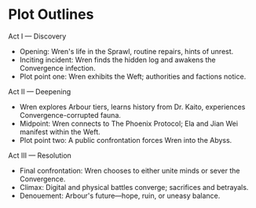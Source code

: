 # Plot Outlines

Act I — Discovery
- Opening: Wren's life in the Sprawl, routine repairs, hints of unrest.
- Inciting incident: Wren finds the hidden log and awakens the Convergence infection.
- Plot point one: Wren exhibits the Weft; authorities and factions notice.

Act II — Deepening
- Wren explores Arbour tiers, learns history from Dr. Kaito, experiences Convergence-corrupted fauna.
- Midpoint: Wren connects to The Phoenix Protocol; Ela and Jian Wei manifest within the Weft.
- Plot point two: A public confrontation forces Wren into the Abyss.

Act III — Resolution
- Final confrontation: Wren chooses to either unite minds or sever the Convergence.
- Climax: Digital and physical battles converge; sacrifices and betrayals.
- Denouement: Arbour's future—hope, ruin, or uneasy balance.
